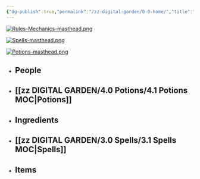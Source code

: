 ```yaml
---
{"dg-publish":true,"permalink":"/zz-digital-garden/0-0-home/","title":"Hufflepuff Heroes","tags":["gardenEntry"]}
---
```


[![Rules-Mechanics-masthead.png](/img/user/zz%20DIGITAL%20GARDEN/Images%20&%20Banners/Rules-Mechanics-masthead.png)](<2.1 House Rules MoC.md>)

[![Spells-masthead.png](/img/user/zz%20DIGITAL%20GARDEN/Images%20&%20Banners/Spells-masthead.png)](<3.1 Spells MOC.md>)

[![Potions-masthead.png](/img/user/zz%20DIGITAL%20GARDEN/Images%20&%20Banners/Potions-masthead.png)](<4.1 Potions MoC>)

- ## People
- ## [[zz DIGITAL GARDEN/4.0 Potions/4.1 Potions MOC\|Potions]]
- ## Ingredients
- ## [[zz DIGITAL GARDEN/3.0 Spells/3.1 Spells MOC\|Spells]]
- ## Items
